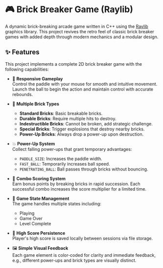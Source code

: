 # 🎮 Brick Breaker Game (Raylib)

A dynamic brick-breaking arcade game written in C++ using the [Raylib](https://www.raylib.com/) graphics library. This project revives the retro feel of classic brick breaker games with added depth through modern mechanics and a modular design.

## ✨ Features

This project implements a complete 2D brick breaker game with the following capabilities:

- 🎯 **Responsive Gameplay**  
  Control the paddle with your mouse for smooth and intuitive movement. Launch the ball to begin the action and maintain control with accurate rebounds.

- 🧱 **Multiple Brick Types**  
  - **Standard Bricks**: Basic breakable bricks.
  - **Durable Bricks**: Require multiple hits to destroy.
  - **Indestructible Bricks**: Cannot be broken, add strategic challenge.
  - **Special Bricks**: Trigger explosions that destroy nearby bricks.
  - **Power-Up Bricks**: Always drop a power-up upon destruction.

- 💥 **Power-Up System**  
  Collect falling power-ups that grant temporary advantages:
  - `PADDLE_SIZE`: Increases the paddle width.
  - `FAST_BALL`: Temporarily increases ball speed.
  - `PENETRATING_BALL`: Ball passes through bricks without bouncing.

- 🔁 **Combo Scoring System**  
  Earn bonus points by breaking bricks in rapid succession. Each successful combo increases the score multiplier for a limited time.

- 🧠 **Game State Management**  
  The game handles multiple states including:
  - Playing
  - Game Over
  - Level Complete

- 🧷 **High Score Persistence**  
  Player's high score is saved locally between sessions via file storage.

- 🖼️ **Simple Visual Feedback**  
  Each game element is color-coded for clarity and immediate feedback, e.g., different power-ups and brick types are visually distinct.
